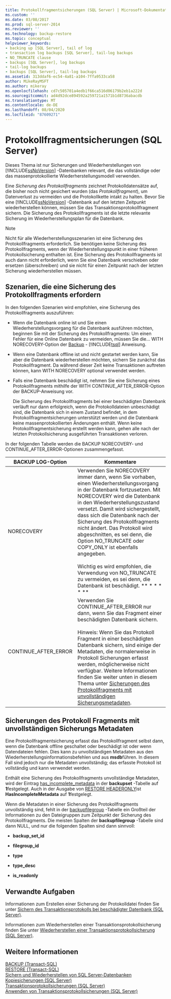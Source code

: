```yaml
---
title: Protokollfragmentsicherungen (SQL Server) | Microsoft-Dokumentation
ms.custom: ''
ms.date: 03/08/2017
ms.prod: sql-server-2014
ms.reviewer: ''
ms.technology: backup-restore
ms.topic: conceptual
helpviewer_keywords:
- backing up [SQL Server], tail of log
- transaction log backups [SQL Server], tail-log backups
- NO_TRUNCATE clause
- backups [SQL Server], log backups
- tail-log backups
- backups [SQL Server], tail-log backups
ms.assetid: 313ddaf6-ec54-4a81-a104-7ffa9533ca58
author: MikeRayMSFT
ms.author: mikeray
ms.openlocfilehash: cd7c505701a4edb1f66ca516d06179b2eb1a222d
ms.sourcegitcommit: ad4d92dce894592a259721a1571b1d8736abacdb
ms.translationtype: MT
ms.contentlocale: de-DE
ms.lasthandoff: 08/04/2020
ms.locfileid: "87609271"
---
```

# <a name="tail-log-backups-sql-server"></a>Protokollfragmentsicherungen (SQL Server)
  Dieses Thema ist nur Sicherungen und Wiederherstellungen von [!INCLUDE[ssNoVersion](../../includes/ssnoversion-md.md)] -Datenbanken relevant, die das vollständige oder das massenprotokollierte Wiederherstellungsmodell verwenden.  
  
 Eine *Sicherung des Protokollfragments* zeichnet Protokolldatensätze auf, die bisher noch nicht gesichert wurden (das *Protokollfragment*), um Datenverlust zu vermeiden und die Protokollkette intakt zu halten. Bevor Sie eine [!INCLUDE[ssNoVersion](../../includes/ssnoversion-md.md)] -Datenbank auf den letzten Zeitpunkt wiederherstellen können, müssen Sie das Transaktionsprotokollfragment sichern. Die Sicherung des Protokollfragments ist die letzte relevante Sicherung im Wiederherstellungsplan für die Datenbank.  
  
> [!NOTE]  
>  Nicht für alle Wiederherstellungsszenarien ist eine Sicherung des Protokollfragments erforderlich. Sie benötigen keine Sicherung des Protokollfragments, wenn der Wiederherstellungspunkt in einer früheren Protokollsicherung enthalten ist. Eine Sicherung des Protokollfragments ist auch dann nicht erforderlich, wenn Sie eine Datenbank verschieben oder ersetzen (überschreiben) und sie nicht für einen Zeitpunkt nach der letzten Sicherung wiederherstellen müssen.  
  
 
  
##  <a name="scenarios-that-require-a-tail-log-backup"></a><a name="TailLogScenarios"></a> Szenarien, die eine Sicherung des Protokollfragments erfordern  
 In den folgenden Szenarien wird empfohlen, eine Sicherung des Protokollfragments auszuführen:  
  
-   Wenn die Datenbank online ist und Sie einen Wiederherstellungsvorgang für die Datenbank ausführen möchten, beginnen Sie mit der Sicherung des Protokollfragments: Um einen Fehler für eine Online Datenbank zu vermeiden, müssen Sie die... WITH NORECOVERY-Option der [Backup](/sql/t-sql/statements/backup-transact-sql) - [!INCLUDE[tsql](../../includes/tsql-md.md)] Anweisung.  
  
-   Wenn eine Datenbank offline ist und nicht gestartet werden kann, Sie aber die Datenbank wiederherstellen möchten, sichern Sie zunächst das Protokollfragment. Da während dieser Zeit keine Transaktionen auftreten können, kann WITH NORECOVERY optional verwendet werden.  
  
-   Falls eine Datenbank beschädigt ist, nehmen Sie eine Sicherung eines Protokollfragments mithilfe der WITH CONTINUE_AFTER_ERROR-Option der BACKUP-Anweisung vor.  
  
     Die Sicherung des Protokollfragments bei einer beschädigten Datenbank verläuft nur dann erfolgreich, wenn die Protokolldateien unbeschädigt sind, die Datenbank sich in einem Zustand befindet, in dem Protokollfragmentsicherungen unterstützt werden und die Datenbank keine massenprotokollierten Änderungen enthält. Wenn keine Protokollfragmentsicherung erstellt werden kann, gehen alle nach der letzten Protokollsicherung ausgeführten Transaktionen verloren.  
  
 In der folgenden Tabelle werden die BACKUP NORECOVERY- und CONTINUE_AFTER_ERROR-Optionen zusammengefasst.  
  
|BACKUP LOG-Option|Kommentare|  
|-----------------------|--------------|  
|NORECOVERY|Verwenden Sie NORECOVERY immer dann, wenn Sie vorhaben, einen Wiederherstellungsvorgang in der Datenbank fortzusetzen. Mit NORECOVERY wird die Datenbank in den Wiederherstellungszustand versetzt. Damit wird sichergestellt, dass sich die Datenbank nach der Sicherung des Protokollfragments nicht ändert.  Das Protokoll wird abgeschnitten, es sei denn, die Option NO_TRUNCATE oder COPY_ONLY ist ebenfalls angegeben.<br /><br /> Wichtig es wird empfohlen, die Verwendung von NO_TRUNCATE zu vermeiden, es sei denn, die Datenbank ist beschädigt. ** \* \* \* \* **|  
|CONTINUE_AFTER_ERROR|Verwenden Sie CONTINUE_AFTER_ERROR nur dann, wenn Sie das Fragment einer beschädigten Datenbank sichern.<br /><br /> Hinweis: Wenn Sie das Protokoll Fragment in einer beschädigten Datenbank sichern, sind einige der Metadaten, die normalerweise in Protokoll Sicherungen erfasst werden, möglicherweise nicht verfügbar. Weitere Informationen finden Sie weiter unten in diesem Thema unter [Sicherungen des Protokollfragments mit unvollständigen Sicherungsmetadaten](#IncompleteMetadata).|  
  
##  <a name="tail-log-backups-that-have-incomplete-backup-metadata"></a><a name="IncompleteMetadata"></a>Sicherungen des Protokoll Fragments mit unvollständigen Sicherungs Metadaten  
 Eine Protokollfragmentsicherung erfasst das Protokollfragment selbst dann, wenn die Datenbank offline geschaltet oder beschädigt ist oder wenn Datendateien fehlen. Dies kann zu unvollständigen Metadaten aus den Wiederherstellungsinformationsbefehlen und aus **msdb**führen. In diesem Fall sind jedoch nur die Metadaten unvollständig; das erfasste Protokoll ist vollständig und kann verwendet werden.  
  
 Enthält eine Sicherung des Protokollfragments unvollständige Metadaten, wird der Eintrag [has_incomplete_metadata](/sql/relational-databases/system-tables/backupset-transact-sql) in der **backupset** -Tabelle auf **1**festgelegt. Auch in der Ausgabe von [RESTORE HEADERONLY](/sql/t-sql/statements/restore-statements-headeronly-transact-sql)ist **HasIncompleteMetadata** auf **1**festgelegt.  
  
 Wenn die Metadaten in einer Sicherung des Protokollfragments unvollständig sind, fehlt in der [backupfilegroup](/sql/relational-databases/system-tables/backupfilegroup-transact-sql) -Tabelle ein Großteil der Informationen zu den Dateigruppen zum Zeitpunkt der Sicherung des Protokollfragments. Die meisten Spalten der **backupfilegroup** -Tabelle sind dann NULL, und nur die folgenden Spalten sind dann sinnvoll:  
  
-   **backup_set_id**  
  
-   **filegroup_id**  
  
-   **type**  
  
-   **type_desc**  
  
-   **is_readonly**  
  
##  <a name="related-tasks"></a><a name="RelatedTasks"></a> Verwandte Aufgaben  
 Informationen zum Erstellen einer Sicherung der Protokolldatei finden Sie unter [Sichern des Transaktionsprotokolls bei beschädigter Datenbank &#40;SQL Server&#41;](back-up-the-transaction-log-when-the-database-is-damaged-sql-server.md).  
  
 Informationen zum Wiederherstellen einer Transaktionsprotokollsicherung finden Sie unter [Wiederherstellen einer Transaktionsprotokollsicherung &#40;SQL Server&#41;](restore-a-transaction-log-backup-sql-server.md).  
  
## <a name="see-also"></a>Weitere Informationen  
 [BACKUP &#40;Transact-SQL&#41;](/sql/t-sql/statements/backup-transact-sql)   
 [RESTORE &#40;Transact-SQL&#41;](/sql/t-sql/statements/restore-statements-transact-sql)   
 [Sichern und Wiederherstellen von SQL Server-Datenbanken](back-up-and-restore-of-sql-server-databases.md)   
 [Kopiesicherungen &#40;SQL Server&#41;](copy-only-backups-sql-server.md)   
 [Transaktionsprotokollsicherungen &#40;SQL Server&#41;](transaction-log-backups-sql-server.md)   
 [Anwenden von Transaktionsprotokollsicherungen &#40;SQL Server&#41;](apply-transaction-log-backups-sql-server.md)  
  
  
